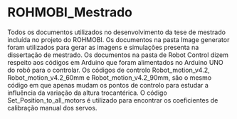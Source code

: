 # ROHMOBI_Mestrado
Todos os documentos utilizados no desenvolvimento da tese de mestrado incluída no projeto do ROHMOBI.
Os documentos na pasta Image generator foram utilizados para gerar as imagens e simulações presenta na dissertação de mestrado. 
Os documentos na pasta de Robot Control dizem respeito aos códigos em Arduino que foram alimentados no Arduino UNO do robô para o controlar. 
Os códigos de controlo Robot_motion_v4.2, Robot_motion_v4.2_60mm e Robot_motion_v4.2_90mm, são o mesmo código em que apenas mudam os pontos de controlo para estudar a influência da variação da altura trocantérica. 
O código Set_Position_to_all_motors é utilizado para encontrar os coeficientes de calibração manual dos servos. 
